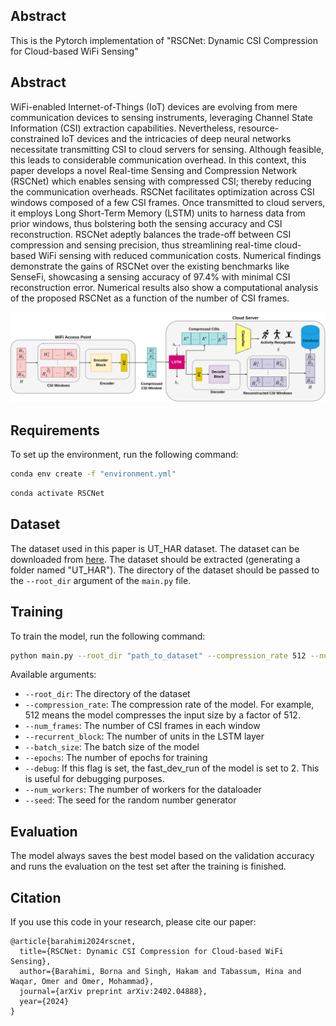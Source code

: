 ## Abstract
This is the Pytorch implementation of "RSCNet: Dynamic CSI Compression for Cloud-based WiFi Sensing"

## Abstract
WiFi-enabled Internet-of-Things (IoT) devices are evolving from mere communication devices to sensing instruments, leveraging Channel State Information (CSI) extraction capabilities. Nevertheless, resource-constrained IoT devices and the intricacies of deep neural networks necessitate transmitting CSI  to cloud servers for sensing. Although feasible, this leads to considerable communication overhead. In this context, this paper develops a novel  Real-time Sensing and Compression Network (RSCNet) which enables sensing with compressed CSI; thereby reducing the communication overheads. RSCNet facilitates optimization across CSI windows composed of a few CSI frames. Once transmitted to cloud servers, it employs Long Short-Term Memory (LSTM) units to harness data from prior windows, thus bolstering both the sensing accuracy and CSI reconstruction. RSCNet adeptly balances the trade-off between CSI compression and sensing precision, thus streamlining real-time cloud-based WiFi sensing with reduced communication costs. Numerical findings demonstrate the gains of RSCNet over the existing benchmarks like SenseFi, showcasing a sensing accuracy of 97.4% with minimal CSI reconstruction error. Numerical results also show a computational analysis of the proposed RSCNet as a function of the number of CSI frames.

![RSCNet](./figures/RSCNet.svg)

## Requirements
To set up the environment, run the following command:
```bash
conda env create -f "environment.yml"
```

```bash
conda activate RSCNet
```

## Dataset
The dataset used in this paper is UT_HAR dataset. The dataset can be downloaded from [here](https://drive.google.com/file/d/1Ygw2ow8RpfKn8kF_4xmjn7YrPtuVOrGD/view?usp=sharing). The dataset should be extracted (generating a folder named "UT_HAR"). The directory of the dataset should be passed to the `--root_dir` argument of the `main.py` file.

## Training
To train the model, run the following command:
```bash
python main.py --root_dir "path_to_dataset" --compression_rate 512 --num_frames 50 --recurrent_block 256
```

Available arguments:
- `--root_dir`: The directory of the dataset
- `--compression_rate`: The compression rate of the model. For example, 512 means the model compresses the input size by a factor of 512.
- `--num_frames`: The number of CSI frames in each window
- `--recurrent_block`: The number of units in the LSTM layer
- `--batch_size`: The batch size of the model
- `--epochs`: The number of epochs for training
- `--debug`: If this flag is set, the fast_dev_run of the model is set to 2. This is useful for debugging purposes.
- `--num_workers`: The number of workers for the dataloader
- `--seed`: The seed for the random number generator

## Evaluation
The model always saves the best model based on the validation accuracy and runs the evaluation on the test set after the training is finished.

## Citation
If you use this code in your research, please cite our paper:

```
@article{barahimi2024rscnet,
  title={RSCNet: Dynamic CSI Compression for Cloud-based WiFi Sensing},
  author={Barahimi, Borna and Singh, Hakam and Tabassum, Hina and Waqar, Omer and Omer, Mohammad},
  journal={arXiv preprint arXiv:2402.04888},
  year={2024}
}
```

